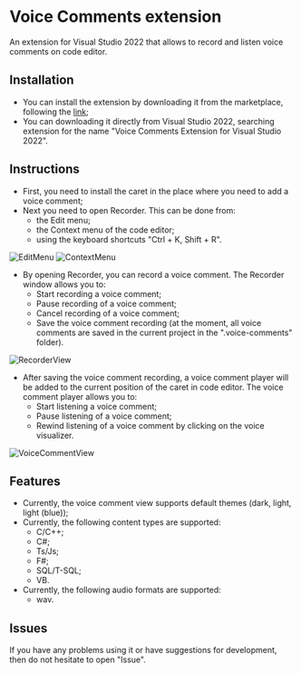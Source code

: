 # Voice Comments extension
An extension for Visual Studio 2022 that allows to record and listen voice comments on code editor.

## Installation

* You can install the extension by downloading it from the marketplace, following the [link](https://marketplace.visualstudio.com/items?itemName=d7chelovechek.vcext2022); 
* You can downloading it directly from Visual Studio 2022, searching extension for the name "Voice Comments Extension for Visual Studio 2022".

## Instructions

* First, you need to install the caret in the place where you need to add a voice comment;
* Next you need to open Recorder. This can be done from:
	- the Edit menu;
	- the Context menu of the code editor;
	- using the keyboard shortcuts "Ctrl + K, Shift + R".

![EditMenu](https://github.com/d7chelovechek/VoiceCommentsExtension/assets/73136877/0d30b9c8-544b-4b92-912c-1d9d087dac6f) ![ContextMenu](https://github.com/d7chelovechek/VoiceCommentsExtension/assets/73136877/bfb0ce7e-87c4-4e45-8b15-485ec52072eb)

* By opening Recorder, you can record a voice comment. The Recorder window allows you to:
	- Start recording a voice comment;
	- Pause recording of a voice comment;
	- Cancel recording of a voice comment;
	- Save the voice comment recording (at the moment, all voice comments are saved in the current project in the ".voice-comments" folder).

![RecorderView](https://github.com/d7chelovechek/VoiceCommentsExtension/assets/73136877/bf3473f1-c995-48a0-8fcc-be352d7fd378)

* After saving the voice comment recording, a voice comment player will be added to the current position of the caret in code editor. The voice comment player allows you to:
	- Start listening a voice comment;
	- Pause listening of a voice comment;
	- Rewind listening of a voice comment by clicking on the voice visualizer.

![VoiceCommentView](https://github.com/d7chelovechek/VoiceCommentsExtension/assets/73136877/1288811e-07d8-4832-aba7-41122160deee)

## Features

* Currently, the voice comment view supports default themes (dark, light, light (blue));
* Currently, the following content types are supported:
	- C/C++;
	- C#;
	- Ts/Js;
	- F#;
	- SQL/T-SQL;
	- VB.
* Currently, the following audio formats are supported:
	- wav.

## Issues

If you have any problems using it or have suggestions for development, then do not hesitate to open "Issue".
